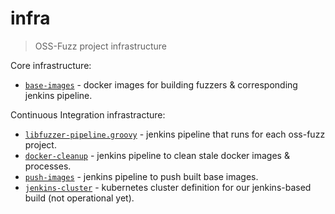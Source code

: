 # infra
> OSS-Fuzz project infrastructure

Core infrastructure:
* [`base-images`](base-images/) - docker images for building fuzzers & corresponding jenkins
  pipeline.
  
Continuous Integration infrastracture:

* [`libfuzzer-pipeline.groovy`](libfuzzer-pipeline.groovy/) - jenkins pipeline that runs for each oss-fuzz
  project.
* [`docker-cleanup`](docker-cleanup/) - jenkins pipeline to clean stale docker images & processes.
* [`push-images`](push-images/) - jenkins pipeline to push built base images.
* [`jenkins-cluster`](jenkins-cluster/) - kubernetes cluster definition for our jenkins-based build (not operational yet).

